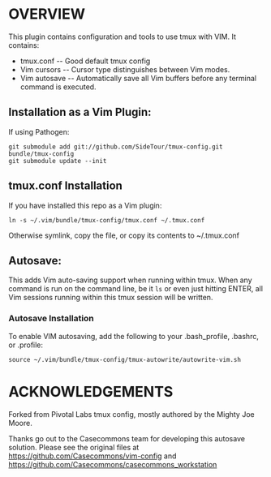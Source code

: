 # OVERVIEW

This plugin contains configuration and tools to use tmux with VIM.
It contains:

* tmux.conf -- Good default tmux config
* Vim cursors -- Cursor type distinguishes between Vim modes. 
* Vim autosave -- Automatically save all Vim buffers before any terminal command is executed.

## Installation as a Vim Plugin:
If using Pathogen:

    git submodule add git://github.com/SideTour/tmux-config.git bundle/tmux-config
    git submodule update --init

## tmux.conf Installation
If you have installed this repo as a Vim plugin:

    ln -s ~/.vim/bundle/tmux-config/tmux.conf ~/.tmux.conf

Otherwise symlink, copy the file, or copy its contents to ~/.tmux.conf

## Autosave: 
This adds Vim auto-saving support when running within tmux.
When any command is run on the command line, be it `ls` or 
even just hitting ENTER, all Vim sessions running within
this tmux session will be written.

### Autosave Installation 
To enable VIM autosaving, add the following to your .bash\_profile, .bashrc, or .profile:

    source ~/.vim/bundle/tmux-config/tmux-autowrite/autowrite-vim.sh


# ACKNOWLEDGEMENTS

Forked from Pivotal Labs tmux config, mostly authored by the Mighty Joe Moore.

Thanks go out to the Casecommons team for developing this 
autosave solution. Please see the original files at
https://github.com/Casecommons/vim-config
and 
https://github.com/Casecommons/casecommons_workstation
